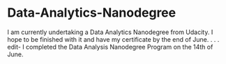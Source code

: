 # Data-Analytics-Nanodegree
I am currently undertaking a Data Analytics Nanodegree from Udacity. I hope to be finished with it and have my certificate by the end of June.
.
.
.
edit-
 I completed the Data Analysis Nanodegree Program on the 14th of June. 
